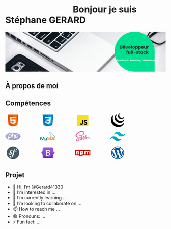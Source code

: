# &nbsp;&nbsp;&nbsp;&nbsp;&nbsp;&nbsp;&nbsp;&nbsp;&nbsp;&nbsp;&nbsp;&nbsp;&nbsp;&nbsp;&nbsp;&nbsp;&nbsp;&nbsp;&nbsp;&nbsp;&nbsp;&nbsp;&nbsp;&nbsp;&nbsp;&nbsp;&nbsp;&nbsp;&nbsp;&nbsp;&nbsp;&nbsp;Bonjour je suis Stéphane GERARD
<img src="https://github.com/Gerard41330/Stephane-GERARD/blob/main/Developpeur-full-stack.png">

## À propos de moi

## Compétences 
<img src="https://github.com/Gerard41330/Stephane-GERARD/blob/main/icons8-html5-48.png" style="margin-right: 30px;">&nbsp;&nbsp;&nbsp;&nbsp;&nbsp;&nbsp;&nbsp;&nbsp;<img src="https://github.com/Gerard41330/Stephane-GERARD/blob/main/icons8-css3-48.png" style="margin-right: 30px;">&nbsp;&nbsp;&nbsp;&nbsp;&nbsp;&nbsp;&nbsp;&nbsp;<img src="https://github.com/Gerard41330/Stephane-GERARD/blob/main/icons8-js-48.png" style="margin-right: 30px;">&nbsp;&nbsp;&nbsp;&nbsp;&nbsp;&nbsp;&nbsp;&nbsp;<img src="https://github.com/Gerard41330/Stephane-GERARD/blob/main/icons8-jquery-48.png" style="margin-right: 30px;">&nbsp;&nbsp;&nbsp;&nbsp;&nbsp;&nbsp;&nbsp;&nbsp;<img src="https://github.com/Gerard41330/Stephane-GERARD/blob/main/icons8-php-48.png" style="margin-right: 30px;">&nbsp;&nbsp;&nbsp;&nbsp;&nbsp;&nbsp;&nbsp;&nbsp;<img src="https://github.com/Gerard41330/Stephane-GERARD/blob/main/icons8-mysql-48.png" style="margin-right: 30px;">&nbsp;&nbsp;&nbsp;&nbsp;&nbsp;&nbsp;&nbsp;&nbsp;<img src="https://github.com/Gerard41330/Stephane-GERARD/blob/main/icons8-toupet-48.png" style="margin-right: 30px;">&nbsp;&nbsp;&nbsp;&nbsp;&nbsp;&nbsp;&nbsp;&nbsp;<img src="https://github.com/Gerard41330/Stephane-GERARD/blob/main/icons8-tailwind-css-48.png" style="margin-right: 30px;">&nbsp;&nbsp;&nbsp;&nbsp;&nbsp;&nbsp;&nbsp;&nbsp;<img src="https://github.com/Gerard41330/Stephane-GERARD/blob/main/icons8-symfony-48 (1).png" style="margin-right: 30px;">&nbsp;&nbsp;&nbsp;&nbsp;&nbsp;&nbsp;&nbsp;&nbsp;<img src="https://github.com/Gerard41330/Stephane-GERARD/blob/main/icons8-bootstrap-48.png" style="margin-right: 30px;">&nbsp;&nbsp;&nbsp;&nbsp;&nbsp;&nbsp;&nbsp;&nbsp;<img src="https://github.com/Gerard41330/Stephane-GERARD/blob/main/icons8-npm-48.png" style="margin-right: 30px;">&nbsp;&nbsp;&nbsp;&nbsp;&nbsp;&nbsp;&nbsp;&nbsp;<img src="https://github.com/Gerard41330/Stephane-GERARD/blob/main/icons8-wordpress-48.png" style="margin-right: 30px;">

## Projet

- 👋 Hi, I’m @Gerard41330
- 👀 I’m interested in ...
- 🌱 I’m currently learning ...
- 💞️ I’m looking to collaborate on ...
- 📫 How to reach me ...
- 😄 Pronouns: ...
- ⚡ Fun fact: ...

<!---
Gerard41330/Gerard41330 is a ✨ special ✨ repository because its `README.md` (this file) appears on your GitHub profile.
You can click the Preview link to take a look at your changes.
--->
